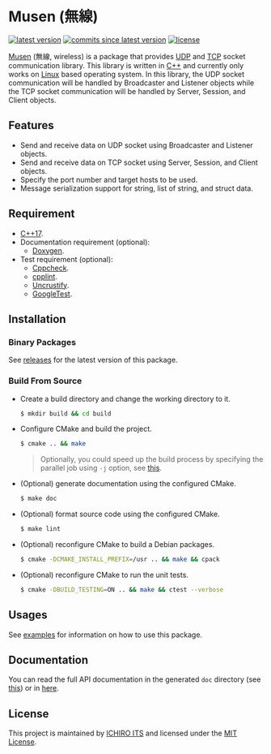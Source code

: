 # Musen (無線)

[![latest version](https://img.shields.io/github/v/release/ichiro-its/musen)](https://github.com/ichiro-its/musen/releases/)
[![commits since latest version](https://img.shields.io/github/commits-since/ichiro-its/musen/latest)](https://github.com/ichiro-its/musen/commits/master)
[![license](https://img.shields.io/github/license/ichiro-its/musen)](./LICENSE)

[Musen](https://ichiro-its.github.io/musen) (無線, wireless) is a package that provides [UDP](https://en.wikipedia.org/wiki/User_Datagram_Protocol) and [TCP](https://en.wikipedia.org/wiki/Transmission_Control_Protocol) socket communication library.
This library is written in [C++](https://isocpp.org/) and currently only works on [Linux](https://www.linux.org/) based operating system.
In this library, the UDP socket communication will be handled by Broadcaster and Listener objects while the TCP socket communication will be handled by Server, Session, and Client objects.

## Features

- Send and receive data on UDP socket using Broadcaster and Listener objects.
- Send and receive data on TCP socket using Server, Session, and Client objects.
- Specify the port number and target hosts to be used.
- Message serialization support for string, list of string, and struct data.

## Requirement

- [C++17](https://en.cppreference.com/w/cpp/compiler_support).
- Documentation requirement (optional):
  - [Doxygen](https://www.doxygen.nl/).
- Test requirement (optional):
  - [Cppcheck](http://cppcheck.sourceforge.net/).
  - [cpplint](https://github.com/cpplint/cpplint).
  - [Uncrustify](http://uncrustify.sourceforge.net/).
  - [GoogleTest](https://google.github.io/googletest/).

## Installation

### Binary Packages

See [releases](https://github.com/ichiro-its/musen/releases) for the latest version of this package.

### Build From Source

- Create a build directory and change the working directory to it.
  ```sh
  $ mkdir build && cd build
  ```
- Configure CMake and build the project.
  ```sh
  $ cmake .. && make
  ```
  > Optionally, you could speed up the build process by specifying the parallel job using `-j` option, see [this](https://www.gnu.org/software/make/manual/html_node/Parallel.html).
- (Optional) generate documentation using the configured CMake.
  ```sh
  $ make doc
  ```
- (Optional) format source code using the configured CMake.
  ```sh
  $ make lint
  ```
- (Optional) reconfigure CMake to build a Debian packages.
  ```sh
  $ cmake -DCMAKE_INSTALL_PREFIX=/usr .. && make && cpack
  ```
- (Optional) reconfigure CMake to run the unit tests.
  ```sh
  $ cmake -DBUILD_TESTING=ON .. && make && ctest --verbose
  ```

## Usages

See [examples](https://github.com/ichiro-its/musen/blob/master/examples) for information on how to use this package.

## Documentation

You can read the full API documentation in the generated `doc` directory (see [this](#Build-From-Source)) or in [here](https://ichiro-its.github.io/musen).

## License

This project is maintained by [ICHIRO ITS](https://ichiro-its.org/) and licensed under the [MIT License](https://github.com/ichiro-its/musen/blob/master/LICENSE).
